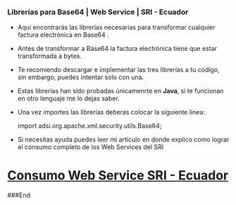 ### Librerías para Base64 | Web Service | SRI - Ecuador

- Aquí encontrarás las librerías necesarias para transformar cualquier factura electrónica en Base64 .
- Antes de transformar a Base64 la factura electrónica tiene que estar transformada a bytes.
- Te recomiendo descargar e implementar las tres librerías a tu código, sin embargo, puedes intentar solo con una.
- Estas librerías han sido probadas únicamenrte en **Java**, si te funcionan en otro lenguaje me lo dejas saber.
- Una vez importes las librerías deberas colocar la siguiente linea:

    import adsi.org.apache.xml.security.utils.Base64;
    
- Si necesitas ayuda puedes leer mi artículo en donde explico como lograr el consumo completo de los Web Services del SRI 
# [Consumo Web Service SRI - Ecuador](https://www.tellocristian.com/2021/01/consumo-web-service-sri-ecuador.html "Consumo Web Service SRI - Ecuador")

###End

